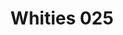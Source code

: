 ---
artist: Neinzer
title: 'Whities 025'
apple_link: 'https://music.apple.com/us/album/whities-025-ep/1498192586'
link: 'https://www.dropbox.com/s/olmxk8jxy8fqzf1/Neinzer.zip?dl=1'
content: ""
new_image: ../assets/FFWD/Neinzer.png
published_date: '2020-03-27T00:00:36.000Z'
---